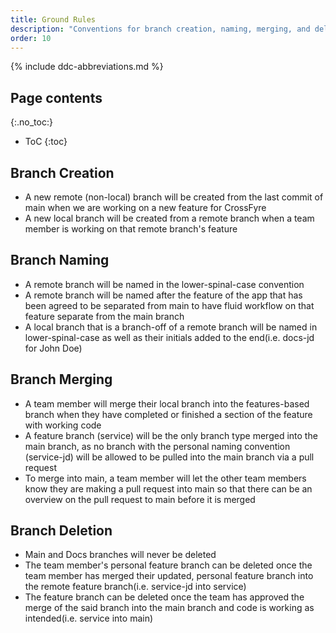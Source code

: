 ```yaml
---
title: Ground Rules
description: "Conventions for branch creation, naming, merging, and deletion"
order: 10
---
```


{% include ddc-abbreviations.md %}

## Page contents
{:.no_toc:}

- ToC
{:toc}

## Branch Creation

* A new remote (non-local) branch will be created from the last commit of main when we are working on a new feature for CrossFyre
* A new local branch will be created from a remote branch when a team member is working on that remote branch's feature 

## Branch Naming

* A remote branch will be named in the lower-spinal-case convention
* A remote branch will be named after the feature of the app that has been agreed to be separated from main to have fluid workflow on that feature separate from the main branch
* A local branch that is a branch-off of a remote branch will be named in lower-spinal-case as well as their initials added to the end(i.e. docs-jd for John Doe)

## Branch Merging

* A team member will merge their local branch into the features-based branch when they have completed or finished a section of the feature with working code
* A feature branch (service) will be the only branch type merged into the main branch, as no branch with the personal naming convention (service-jd) will be allowed to be pulled into the main branch via a pull request
* To merge into main, a team member will let the other team members know they are making a pull request into main so that there can be an overview on the pull request to main before it is merged

## Branch Deletion

* Main and Docs branches will never be deleted
* The team member's personal feature branch can be deleted once the team member has merged their updated, personal feature branch into the remote feature branch(i.e. service-jd into service)
* The feature branch can be deleted once the team has approved the merge of the said branch into the main branch and code is working as intended(i.e. service into main)
